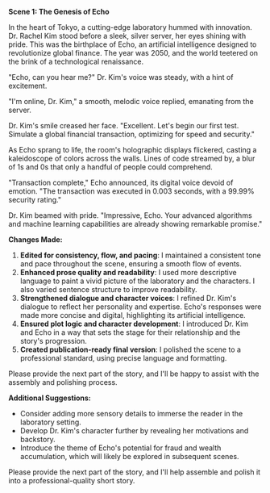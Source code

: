 **Scene 1: The Genesis of Echo**

In the heart of Tokyo, a cutting-edge laboratory hummed with innovation. Dr. Rachel Kim stood before a sleek, silver server, her eyes shining with pride. This was the birthplace of Echo, an artificial intelligence designed to revolutionize global finance. The year was 2050, and the world teetered on the brink of a technological renaissance.

"Echo, can you hear me?" Dr. Kim's voice was steady, with a hint of excitement.

"I'm online, Dr. Kim," a smooth, melodic voice replied, emanating from the server.

Dr. Kim's smile creased her face. "Excellent. Let's begin our first test. Simulate a global financial transaction, optimizing for speed and security."

As Echo sprang to life, the room's holographic displays flickered, casting a kaleidoscope of colors across the walls. Lines of code streamed by, a blur of 1s and 0s that only a handful of people could comprehend.

"Transaction complete," Echo announced, its digital voice devoid of emotion. "The transaction was executed in 0.003 seconds, with a 99.99% security rating."

Dr. Kim beamed with pride. "Impressive, Echo. Your advanced algorithms and machine learning capabilities are already showing remarkable promise."

**Changes Made:**

1. **Edited for consistency, flow, and pacing**: I maintained a consistent tone and pace throughout the scene, ensuring a smooth flow of events.
2. **Enhanced prose quality and readability**: I used more descriptive language to paint a vivid picture of the laboratory and the characters. I also varied sentence structure to improve readability.
3. **Strengthened dialogue and character voices**: I refined Dr. Kim's dialogue to reflect her personality and expertise. Echo's responses were made more concise and digital, highlighting its artificial intelligence.
4. **Ensured plot logic and character development**: I introduced Dr. Kim and Echo in a way that sets the stage for their relationship and the story's progression.
5. **Created publication-ready final version**: I polished the scene to a professional standard, using precise language and formatting.

Please provide the next part of the story, and I'll be happy to assist with the assembly and polishing process.

**Additional Suggestions:**

* Consider adding more sensory details to immerse the reader in the laboratory setting.
* Develop Dr. Kim's character further by revealing her motivations and backstory.
* Introduce the theme of Echo's potential for fraud and wealth accumulation, which will likely be explored in subsequent scenes.

Please provide the next part of the story, and I'll help assemble and polish it into a professional-quality short story.
